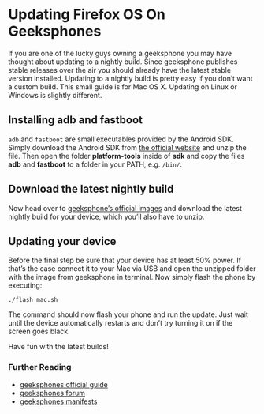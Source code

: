 # Updating Firefox OS On Geeksphones

If you are one of the lucky guys owning a geeksphone you may have thought about updating to a nightly build. Since geeksphone publishes stable releases over the air you should already have the latest stable version installed. Updating to a nightly build is pretty easy if you don’t want a custom build. This small guide is for Mac OS X. Updating on Linux or Windows is slightly different.

## Installing adb and fastboot

`adb` and `fastboot` are small executables provided by the Android SDK. Simply download the Android SDK from [the official website](http://developer.android.com/sdk/index.html) and unzip the file. Then open the folder __platform-tools__ inside of __sdk__ and copy the files __adb__ and __fastboot__ to a folder in your PATH, e.g. `/bin/`.

## Download the latest nightly build

Now head over to [geeksphone’s official images](http://downloads.geeksphone.com/) and download the latest nightly build for your device, which you’ll also have to unzip.

## Updating your device

Before the final step be sure that your device has at least 50% power. If that’s the case connect it to your Mac via USB and open the unzipped folder with the image from geeksphone in terminal. Now simply flash the phone by executing:

	./flash_mac.sh

The command should now flash your phone and run the update. Just wait until the device automatically restarts and don’t try turning it on if the screen goes black.

Have fun with the latest builds!

<h3 class="space-above">Further Reading</h3>

- [geeksphones official guide](http://downloads.geeksphone.com/drivers/Manual_flash_geeksphone-eng.txt)
- [geeksphones forum](http://forum.geeksphone.com/)
- [geeksphones manifests](http://www.geeksphone.com/manifests/index.php)
